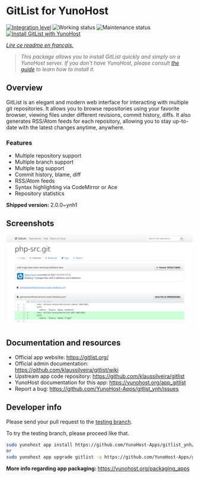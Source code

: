<!--
N.B.: This README was automatically generated by https://github.com/YunoHost/apps/tree/master/tools/README-generator
It shall NOT be edited by hand.
-->

# GitList for YunoHost

[![Integration level](https://dash.yunohost.org/integration/gitlist.svg)](https://dash.yunohost.org/appci/app/gitlist) ![Working status](https://ci-apps.yunohost.org/ci/badges/gitlist.status.svg) ![Maintenance status](https://ci-apps.yunohost.org/ci/badges/gitlist.maintain.svg)
[![Install GitList with YunoHost](https://install-app.yunohost.org/install-with-yunohost.svg)](https://install-app.yunohost.org/?app=gitlist)

*[Lire ce readme en français.](./README_fr.md)*

> *This package allows you to install GitList quickly and simply on a YunoHost server.
If you don't have YunoHost, please consult [the guide](https://yunohost.org/#/install) to learn how to install it.*

## Overview

GitList is an elegant and modern web interface for interacting with multiple git repositories. It allows you to browse repositories using your favorite browser, viewing files under different revisions, commit history, diffs. It also generates RSS/Atom feeds for each repository, allowing you to stay up-to-date with the latest changes anytime, anywhere.

### Features

- Multiple repository support
- Multiple branch support
- Multiple tag support
- Commit history, blame, diff
- RSS/Atom feeds
- Syntax highlighting via CodeMirror or Ace
- Repository statistics


**Shipped version:** 2.0.0~ynh1

## Screenshots

![Screenshot of GitList](./doc/screenshots/screenshot.png)

## Documentation and resources

* Official app website: <https://gitlist.org/>
* Official admin documentation: <https://github.com/klaussilveira/gitlist/wiki>
* Upstream app code repository: <https://github.com/klaussilveira/gitlist>
* YunoHost documentation for this app: <https://yunohost.org/app_gitlist>
* Report a bug: <https://github.com/YunoHost-Apps/gitlist_ynh/issues>

## Developer info

Please send your pull request to the [testing branch](https://github.com/YunoHost-Apps/gitlist_ynh/tree/testing).

To try the testing branch, please proceed like that.

``` bash
sudo yunohost app install https://github.com/YunoHost-Apps/gitlist_ynh/tree/testing --debug
or
sudo yunohost app upgrade gitlist -u https://github.com/YunoHost-Apps/gitlist_ynh/tree/testing --debug
```

**More info regarding app packaging:** <https://yunohost.org/packaging_apps>
